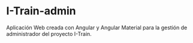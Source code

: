 # I-Train-admin
Aplicación Web creada con Angular y Angular Material para la gestión de administrador del proyecto I-Train.
